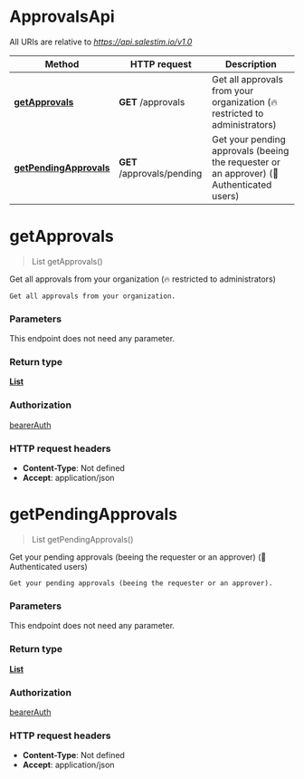 # ApprovalsApi

All URIs are relative to *https://api.salestim.io/v1.0*

Method | HTTP request | Description
------------- | ------------- | -------------
[**getApprovals**](ApprovalsApi.md#getApprovals) | **GET** /approvals | Get all approvals from your organization (🔥 restricted to administrators)
[**getPendingApprovals**](ApprovalsApi.md#getPendingApprovals) | **GET** /approvals/pending | Get your pending approvals (beeing the requester or an approver) (🔐 Authenticated users)


<a name="getApprovals"></a>
# **getApprovals**
> List getApprovals()

Get all approvals from your organization (🔥 restricted to administrators)

    Get all approvals from your organization.

### Parameters
This endpoint does not need any parameter.

### Return type

[**List**](../Models/object.md)

### Authorization

[bearerAuth](../README.md#bearerAuth)

### HTTP request headers

- **Content-Type**: Not defined
- **Accept**: application/json

<a name="getPendingApprovals"></a>
# **getPendingApprovals**
> List getPendingApprovals()

Get your pending approvals (beeing the requester or an approver) (🔐 Authenticated users)

    Get your pending approvals (beeing the requester or an approver).

### Parameters
This endpoint does not need any parameter.

### Return type

[**List**](../Models/object.md)

### Authorization

[bearerAuth](../README.md#bearerAuth)

### HTTP request headers

- **Content-Type**: Not defined
- **Accept**: application/json


